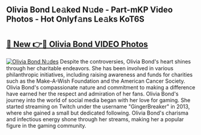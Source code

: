 ## Olivia Bond Le𝚊ked N𝚞de - Part-mKP Video Photos - Hot Onlyf𝚊ns Le𝚊ks KoT6S

# <h2><a href="http://ab53693.deff.icu/?id=Olivia+Bond">🔗 New 👉🔴 Olivia Bond VIDEO Photos</a></h2>

[![Olivia Bond N𝚞des](https://i.imgur.com/rIISA9y.gif)](http://ab53693.deff.icu/?id=Olivia+Bond)
Despite the controversies, Olivia Bond's heart shines through her charitable endeavors. She has been involved in various philanthropic initiatives, including raising awareness and funds for charities such as the Make-A-Wish Foundation and the American Cancer Society. Olivia Bond's compassionate nature and commitment to making a difference have earned her the respect and admiration of her fans. Olivia Bond's journey into the world of social media began with her love for gaming. She started streaming on Twitch under the username "GingerBreaker" in 2013, where she gained a small but dedicated following. Olivia Bond's charisma and infectious energy shone through her streams, making her a popular figure in the gaming community.
